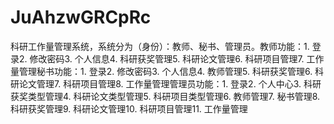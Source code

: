 # JuAhzwGRCpRc
科研工作量管理系统，系统分为（身份）：教师、秘书、管理员。教师功能：1. 登录2. 修改密码3. 个人信息4. 科研获奖管理5. 科研论文管理6. 科研项目管理7. 工作量管理秘书功能：1. 登录2. 修改密码3. 个人信息4. 教师管理5. 科研获奖管理6. 科研论文管理7. 科研项目管理8. 工作量管理管理员功能：1. 登录2. 个人中心3. 科研获奖类型管理4. 科研论文类型管理5. 科研项目类型管理6. 教师管理7. 秘书管理8. 科研获奖管理9. 科研论文管理10. 科研项目管理11. 工作量管理 
